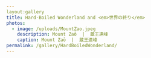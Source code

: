 ```yaml
---
layout:gallery
title: Hard-Boiled Wonderland and <em>世界の終り</em>
photos:
  - image: /uploads/MountZao.jpeg
    description: Mount Zaō  |  蔵王連峰
    caption: Mount Zaō  |  蔵王連峰
permalink: /gallery/HardBoiledWonderland/
---
```

